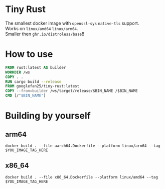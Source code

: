 # Tiny Rust
The smallest docker image with `openssl-sys` `native-tls` support.  
Works on `linux/amd64` `linux/arm64`.  
Smaller then `ghr.io/distroless/base`!!
# How to use
```dockerfile
FROM rust:latest AS builder
WORKDIR /ws
COPY . .
RUN cargo build --release
FROM googlefan25/tiny-rust:latest
COPY --from=builder /ws/target/release/$BIN_NAME /$BIN_NAME
CMD [/"$BIN_NAME"]
```
# Building by yourself
## arm64
`docker build . --file aarch64.Dockerfile --platform linux/arm64 --tag $YOU_IMAGE_TAG_HERE`
## x86_64
`docker build . --file x86_64.Dockerfile --platform linux/amd64 --tag $YOU_IMAGE_TAG_HERE`
